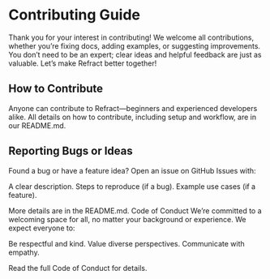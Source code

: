 # Contributing Guide

Thank you for your interest in contributing! We welcome all contributions, whether you’re fixing docs, adding examples, or suggesting improvements. You don’t need to be an expert; clear ideas and helpful feedback are just as valuable.
Let’s make Refract better together!

## How to Contribute

Anyone can contribute to Refract—beginners and experienced developers alike.
All details on how to contribute, including setup and workflow, are in our README.md.

## Reporting Bugs or Ideas

Found a bug or have a feature idea? Open an issue on GitHub Issues with:

A clear description.
Steps to reproduce (if a bug).
Example use cases (if a feature).

More details are in the README.md.
Code of Conduct
We’re committed to a welcoming space for all, no matter your background or experience.
We expect everyone to:

Be respectful and kind.
Value diverse perspectives.
Communicate with empathy.

Read the full Code of Conduct for details.
